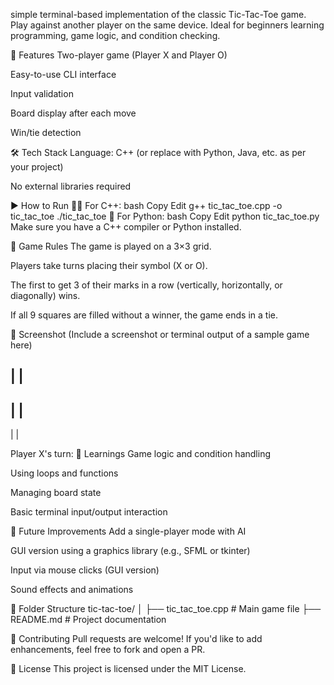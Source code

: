 simple terminal-based implementation of the classic Tic-Tac-Toe game. Play against another player on the same device. Ideal for beginners learning programming, game logic, and condition checking.

📌 Features
Two-player game (Player X and Player O)

Easy-to-use CLI interface

Input validation

Board display after each move

Win/tie detection

🛠️ Tech Stack
Language: C++ (or replace with Python, Java, etc. as per your project)

No external libraries required

▶️ How to Run
🧑‍💻 For C++:
bash
Copy
Edit
g++ tic_tac_toe.cpp -o tic_tac_toe
./tic_tac_toe
🐍 For Python:
bash
Copy
Edit
python tic_tac_toe.py
Make sure you have a C++ compiler or Python installed.

🎯 Game Rules
The game is played on a 3×3 grid.

Players take turns placing their symbol (X or O).

The first to get 3 of their marks in a row (vertically, horizontally, or diagonally) wins.

If all 9 squares are filled without a winner, the game ends in a tie.

📸 Screenshot
(Include a screenshot or terminal output of a sample game here)


   |   |   
-----------
   |   |   
-----------
   |   |   

Player X's turn:
🧠 Learnings
Game logic and condition handling

Using loops and functions

Managing board state

Basic terminal input/output interaction

🚀 Future Improvements
Add a single-player mode with AI

GUI version using a graphics library (e.g., SFML or tkinter)

Input via mouse clicks (GUI version)

Sound effects and animations

📂 Folder Structure
tic-tac-toe/
│
├── tic_tac_toe.cpp     # Main game file
├── README.md           # Project documentation

🤝 Contributing
Pull requests are welcome! If you'd like to add enhancements, feel free to fork and open a PR.

📄 License
This project is licensed under the MIT License.









